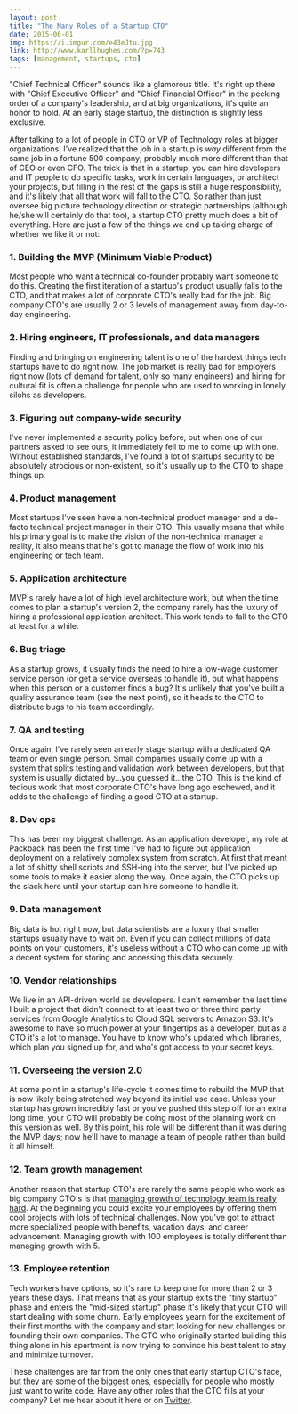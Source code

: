 ```yaml
---
layout: post
title: "The Many Roles of a Startup CTO"
date: 2015-06-01
img: https://i.imgur.com/e43eJtu.jpg
link: http://www.karllhughes.com/?p=743
tags: [management, startups, cto]
---
```

"Chief Technical Officer" sounds like a glamorous title. It's right up there with "Chief Executive Officer" and "Chief Financial Officer" in the pecking order of a company's leadership, and at big organizations, it's quite an honor to hold. At an early stage startup, the distinction is slightly less exclusive. 

After talking to a lot of people in CTO or VP of Technology roles at bigger organizations, I've realized that the job in a startup is _way_ different from the same job in a fortune 500 company; probably much more different than that of CEO or even CFO. The trick is that in a startup, you can hire developers and IT people to do specific tasks, work in certain languages, or architect your projects, but filling in the rest of the gaps is still a huge responsibility, and it's likely that all that work will fall to the CTO. So rather than just oversee big picture technology direction or strategic partnerships (although he/she will certainly do that too), a startup CTO pretty much does a bit of everything. Here are just a few of the things we end up taking charge of - whether we like it or not: 

### 1. Building the MVP (Minimum Viable Product)

Most people who want a technical co-founder probably want someone to do this. Creating the first iteration of a startup's product usually falls to the CTO, and that makes a lot of corporate CTO's really bad for the job. Big company CTO's are usually 2 or 3 levels of management away from day-to-day engineering. 

### 2. Hiring engineers, IT professionals, and data managers

Finding and bringing on engineering talent is one of the hardest things tech startups have to do right now. The job market is really bad for employers right now (lots of demand for talent, only so many engineers) and hiring for cultural fit is often a challenge for people who are used to working in lonely silohs as developers. 

### 3. Figuring out company-wide security

I've never implemented a security policy before, but when one of our partners asked to see ours, it immediately fell to me to come up with one. Without established standards, I've found a lot of startups security to be absolutely atrocious or non-existent, so it's usually up to the CTO to shape things up. 

### 4. Product management

Most startups I've seen have a non-technical product manager and a de-facto technical project manager in their CTO. This usually means that while his primary goal is to make the vision of the non-technical manager a reality, it also means that he's got to manage the flow of work into his engineering or tech team.

### 5. Application architecture

MVP's rarely have a lot of high level architecture work, but when the time comes to plan a startup's version 2, the company rarely has the luxury of hiring a professional application architect. This work tends to fall to the CTO at least for a while.

### 6. Bug triage

As a startup grows, it usually finds the need to hire a low-wage customer service person (or get a service overseas to handle it), but what happens when this person or a customer finds a bug? It's unlikely that you've built a quality assurance team (see the next point), so it heads to the CTO to distribute bugs to his team accordingly. 

### 7. QA and testing

Once again, I've rarely seen an early stage startup with a dedicated QA team or even single person. Small companies usually come up with a system that splits testing and validation work between developers, but that system is usually dictated by...you guessed it...the CTO. This is the kind of tedious work that most corporate CTO's have long ago eschewed, and it adds to the challenge of finding a good CTO at a startup.

### 8. Dev ops

This has been my biggest challenge. As an application developer, my role at Packback has been the first time I've had to figure out application deployment on a relatively complex system from scratch. At first that meant a lot of shitty shell scripts and SSH-ing into the server, but I've picked up some tools to make it easier along the way. Once again, the CTO picks up the slack here until your startup can hire someone to handle it.

### 9. Data management

Big data is hot right now, but data scientists are a luxury that smaller startups usually have to wait on. Even if you can collect millions of data points on your customers, it's useless without a CTO who can come up with a decent system for storing and accessing this data securely.

### 10. Vendor relationships

We live in an API-driven world as developers. I can't remember the last time I built a project that didn't connect to at least two or three third party services from Google Analytics to Cloud SQL servers to Amazon S3\. It's awesome to have so much power at your fingertips as a developer, but as a CTO it's a lot to manage. You have to know who's updated which libraries, which plan you signed up for, and who's got access to your secret keys.

### 11. Overseeing the version 2.0

At some point in a startup's life-cycle it comes time to rebuild the MVP that is now likely being stretched way beyond its initial use case. Unless your startup has grown incredibly fast or you've pushed this step off for an extra long time, your CTO will probably be doing most of the planning work on this version as well. By this point, his role will be different than it was during the MVP days; now he'll have to manage a team of people rather than build it all himself.

### 12. Team growth management

Another reason that startup CTO's are rarely the same people who work as big company CTO's is that [managing growth of technology team is really hard](http://www.bersin.com/blog/post/2014/07/How-Do-We-Excite2c-Manage2c-and-Retain-the-Tech-Team.aspx). At the beginning you could excite your employees by offering them cool projects with lots of technical challenges. Now you've got to attract more specialized people with benefits, vacation days, and career advancement. Managing growth with 100 employees is totally different than managing growth with 5. 

### 13. Employee retention

Tech workers have options, so it's rare to keep one for more than 2 or 3 years these days. That means that as your startup exits the "tiny startup" phase and enters the "mid-sized startup" phase it's likely that your CTO will start dealing with some churn. Early employees yearn for the excitement of their first months with the company and start looking for new challenges or founding their own companies. The CTO who originally started building this thing alone in his apartment is now trying to convince his best talent to stay and minimize turnover.

These challenges are far from the only ones that early startup CTO's face, but they are some of the biggest ones, especially for people who mostly just want to write code. Have any other roles that the CTO fills at your company? Let me hear about it here or on [Twitter](http://www.twitter.com/karllhughes).
